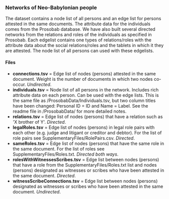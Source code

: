 ### Networks of Neo-Babylonian people

The dataset contains a node list of all persons and an edge list for persons attested in the same documents. The attribute data for the individuals comes from the Prosobab database. We have also built several directed networks from the relations and roles of the individuals as specified in Prosobab. Each edgelist contains one types of relations/roles with the attribute data about the social relations/roles and the tablets in which it they are attested. The node list of all persons can used with these edgelists.

#### Files
- **connections.tsv** = Edge list of nodes (persons) attested in the same document. Weight is the number of documents in which two nodes co-occur. _Undirected_.
- **individuals.tsv** = Node list of all persons in the network. Includes rich attribute data on each person. Can be used with the edge lists. This is the same file as /ProsobabData/Individuals.tsv, but two column titles have been changed: Personal ID = ID and Name = Label. See the readme file in /ProsobabData/ for more detailed notes.
- **relations.tsv** = Edge list of nodes (persons) that have a relation such as 'X brother of Y'. _Directed_.
- **legalRoles.tsv** = Edge list of nodes (persons) in legal role pairs with each other (e.g. judge and litigant or creditor and debtor). For the list of role pairs see SupplementaryFiles/RolePairs.csv. _Directed_.
- **sameRoles.tsv** = Edge list of nodes (persons) that have the same role in the same document. For the list of roles see SupplementaryFiles/Roles.txt. _Directed both ways_.
- **rolesWithWitnessesScribes.tsv** = Edge list between nodes (persons) that have a role from the SupplementaryFiles/Roles.txt list and nodes (persons) designated as witnesses or scribes who have been attested in the same document. _Directed_.
- **witnessScribeConnections.tsv** = Edge list between nodes (persons) designated as witnesses or scribes who have been attested in the same document. _Undirected_.
